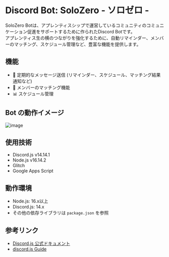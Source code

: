 # Discord Bot: SoloZero - ソロゼロ -

SoloZero Botは、アプレンティスシップで運営しているコミュニティのコミュニケーション促進をサポートするために作られたDiscord Botです。  
アプレンティス生の横のつながりを強化するために、自動リマインダー、メンバーのマッチング、スケジュール管理など、豊富な機能を提供します。

## 機能
- 🔄 定期的なメッセージ送信 (リマインダー、スケジュール、マッチング結果通知など)
- 🤝 メンバーのマッチング機能
- 📊 スケジュール管理

## Bot の動作イメージ

![image](https://github.com/user-attachments/assets/c6528a2d-6172-4d29-8a6d-29b1d74628f3)

## 使用技術
- Discord.js v14.14.1
- Node.js v16.14.2
- Glitch
- Google Apps Script

## 動作環境
- Node.js: 16.x以上
- Discord.js: 14.x
- その他の依存ライブラリは `package.json` を参照

## 参考リンク
- [Discord.js 公式ドキュメント](https://discord.js.org/docs/packages/discord.js/14.14.1)
- [discord.js Guide](https://discordjs.guide/#before-you-begin)
